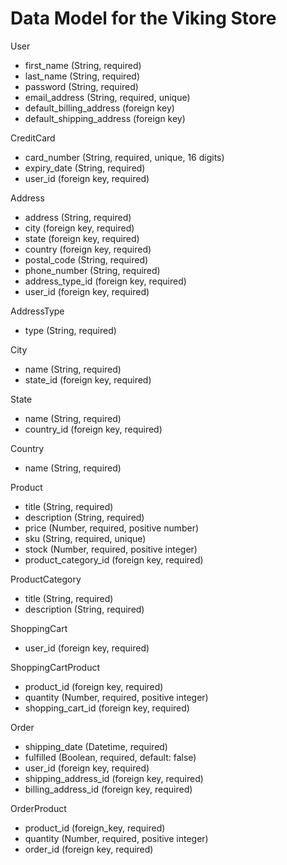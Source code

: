 # Data Model for the Viking Store

User
  - first_name (String, required)
  - last_name (String, required)
  - password (String, required)
  - email_address (String, required, unique)
  - default_billing_address (foreign key)
  - default_shipping_address (foreign key)

CreditCard
  - card_number (String, required, unique, 16 digits)
  - expiry_date (String, required)
  - user_id (foreign key, required)

Address
  - address (String, required)
  - city (foreign key, required)
  - state (foreign key, required)
  - country (foreign key, required)
  - postal_code (String, required)
  - phone_number (String, required)
  - address_type_id (foreign key, required)
  - user_id (foreign key, required)

AddressType
  - type (String, required)

City
  - name (String, required)
  - state_id (foreign key, required)

State
  - name (String, required)
  - country_id (foreign key, required)

Country
  - name (String, required)

Product
  - title (String, required)
  - description (String, required)
  - price (Number, required, positive number)
  - sku (String, required, unique)
  - stock (Number, required, positive integer)
  - product_category_id (foreign key, required)

ProductCategory
  - title (String, required)
  - description (String, required)

ShoppingCart
  - user_id (foreign key, required)

ShoppingCartProduct
  - product_id (foreign key, required)
  - quantity (Number, required, positive integer)
  - shopping_cart_id (foreign key, required)

Order
  - shipping_date (Datetime, required)
  - fulfilled (Boolean, required, default: false)
  - user_id (foreign key, required)
  - shipping_address_id (foreign key, required)
  - billing_address_id (foreign key, required)

OrderProduct
  - product_id (foreign_key, required)
  - quantity (Number, required, positive integer)
  - order_id (foreign key, required)

